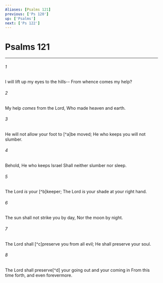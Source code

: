 ```yaml
---
Aliases: [Psalms 121]
previous: ['Ps 120']
up: ['Psalms']
next: ['Ps 122']
---
```

# Psalms 121

***


###### 1 
I will lift up my eyes to the hills-- From whence comes my help? 

###### 2 
My help _comes_ from the Lord, Who made heaven and earth. 

###### 3 
He will not allow your foot to [^a]be moved; He who keeps you will not slumber. 

###### 4 
Behold, He who keeps Israel Shall neither slumber nor sleep. 

###### 5 
The Lord _is_ your [^b]keeper; The Lord _is_ your shade at your right hand. 

###### 6 
The sun shall not strike you by day, Nor the moon by night. 

###### 7 
The Lord shall [^c]preserve you from all evil; He shall preserve your soul. 

###### 8 
The Lord shall preserve[^d] your going out and your coming in From this time forth, and even forevermore.
